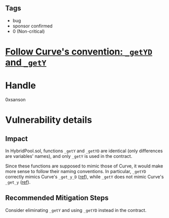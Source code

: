 ## Tags

- bug
- sponsor confirmed
- 0 (Non-critical)

# [Follow Curve's convention: `_getYD` and `_getY`](https://github.com/code-423n4/2021-09-sushitrident-findings/issues/156) 

# Handle

0xsanson


# Vulnerability details

## Impact
In HybridPool.sol, functions `_getY` and `_getYD` are identical (only differences are variables' names), and only `_getY` is used in the contract.

Since these functions are supposed to mimic those of Curve, it would make more sense to follow their naming conventions.
In particular, `_getYD` correctly mimics Curve's `_get_y_D` ([ref](https://github.com/curvefi/curve-contract/blob/master/contracts/pool-templates/base/SwapTemplateBase.vy#L614)), while `_getY` does not mimic Curve's `_get_y` ([ref](https://github.com/curvefi/curve-contract/blob/master/contracts/pool-templates/base/SwapTemplateBase.vy#L379)).

## Recommended Mitigation Steps
Consider eliminating `_getY` and using `_getYD` instead in the contract.

